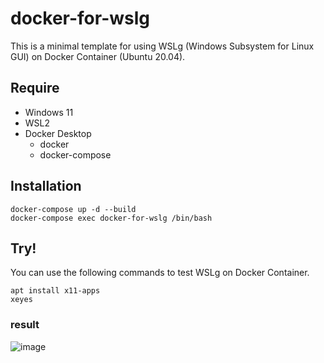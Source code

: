 # docker-for-wslg

This is a minimal template for using WSLg (Windows Subsystem for Linux GUI) on Docker Container (Ubuntu 20.04).  

## Require

- Windows 11
- WSL2
- Docker Desktop 
  - docker
  - docker-compose

## Installation

```
docker-compose up -d --build
docker-compose exec docker-for-wslg /bin/bash
```

## Try!

You can use the following commands to test WSLg on Docker Container.

```
apt install x11-apps
xeyes
```

### result
![image](https://user-images.githubusercontent.com/7000978/152202881-6c295dc5-977f-4826-91b6-875d76bcd2e1.png)
